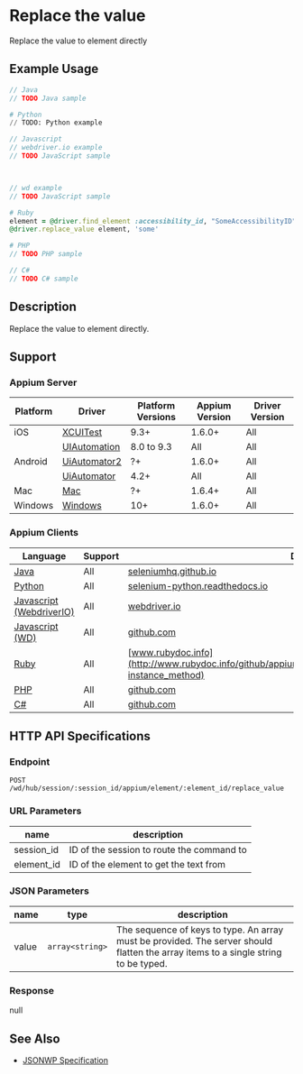 # Replace the value

Replace the value to element directly
## Example Usage

```java
// Java
// TODO Java sample

```

```python
# Python
// TODO: Python example

```

```javascript
// Javascript
// webdriver.io example
// TODO JavaScript sample



// wd example
// TODO JavaScript sample

```

```ruby
# Ruby
element = @driver.find_element :accessibility_id, "SomeAccessibilityID"
@driver.replace_value element, 'some'

```

```php
# PHP
// TODO PHP sample

```

```csharp
// C#
// TODO C# sample

```


## Description

Replace the value to element directly.


## Support

### Appium Server

|Platform|Driver|Platform Versions|Appium Version|Driver Version|
|--------|----------------|------|--------------|--------------|
| iOS | [XCUITest](/docs/en/drivers/ios-xcuitest.md) | 9.3+ | 1.6.0+ | All |
|  | [UIAutomation](/docs/en/drivers/ios-uiautomation.md) | 8.0 to 9.3 | All | All |
| Android | [UiAutomator2](/docs/en/drivers/android-uiautomator2.md) | ?+ | 1.6.0+ | All |
|  | [UiAutomator](/docs/en/drivers/android-uiautomator.md) | 4.2+ | All | All |
| Mac | [Mac](/docs/en/drivers/mac.md) | ?+ | 1.6.4+ | All |
| Windows | [Windows](/docs/en/drivers/windows.md) | 10+ | 1.6.0+ | All |

### Appium Clients

|Language|Support|Documentation|
|--------|-------|-------------|
|[Java](https://github.com/appium/java-client/releases/latest)| All |  [seleniumhq.github.io](https://seleniumhq.github.io/selenium/docs/api/java/org/openqa/selenium/WebElement.html#getText--)  |
|[Python](https://github.com/appium/python-client/releases/latest)| All |  [selenium-python.readthedocs.io](http://selenium-python.readthedocs.io/api.html)  |
|[Javascript (WebdriverIO)](http://webdriver.io/index.html)| All |  [webdriver.io](http://webdriver.io/api/property/getText.html)  |
|[Javascript (WD)](https://github.com/admc/wd/releases/latest)| All |  [github.com](https://github.com/admc/wd/blob/master/lib/commands.js#L1832)  |
|[Ruby](https://github.com/appium/ruby_lib/releases/latest)| All |  [www.rubydoc.info](http://www.rubydoc.info/github/appium/ruby_lib_core/Appium/Core/Device#replace_value-instance_method)  |
|[PHP](https://github.com/appium/php-client/releases/latest)| All |  [github.com](https://github.com/appium/php-client/)  |
|[C#](https://github.com/appium/appium-dotnet-driver/releases/latest)| All |  [github.com](https://github.com/appium/appium-dotnet-driver/)  |

## HTTP API Specifications

### Endpoint

`POST /wd/hub/session/:session_id/appium/element/:element_id/replace_value`

### URL Parameters

|name|description|
|----|-----------|
|session_id|ID of the session to route the command to|
|element_id|ID of the element to get the text from|

### JSON Parameters

|name|type|description|
|----|----|-----------|
| value | `array<string>` | The sequence of keys to type. An array must be provided. The server should flatten the array items to a single string to be typed. |

### Response

null

## See Also

* [JSONWP Specification](https://github.com/appium/appium-base-driver/blob/master/lib/protocol/routes.js#L451)
